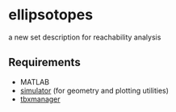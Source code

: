 # ellipsotopes
 a new set description for reachability analysis

## Requirements
 - MATLAB
 - [simulator](https://github.com/skousik/simulator) (for geometry and plotting utilities)
 - [tbxmanager](https://www.tbxmanager.com/) 
